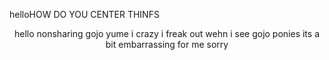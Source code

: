 helloHOW DO YOU CENTER THINFS

<p align="center"> hello nonsharing gojo yume i crazy i freak out wehn i see gojo ponies its a bit embarrassing for me sorry </p>
